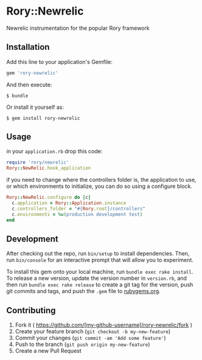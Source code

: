 # Rory::Newrelic

Newrelic instrumentation for the popular Rory framework

## Installation

Add this line to your application's Gemfile:

```ruby
gem 'rory-newrelic'
```

And then execute:

    $ bundle

Or install it yourself as:

    $ gem install rory-newrelic

## Usage

in your `application.rb` drop this code:

```ruby
require 'rory/newrelic'
Rory::NewRelic.hook_application
```

if you need to change where the controllers folder is, the application to use, or which environments to initialize, you can do so using a configure block.

```ruby
Rory::NewRelic.configure do |c|
  c.application = Rory::Application.instance
  c.controllers_folder = "#{Rory.root}/controllers"
  c.environments = %w(production development test)
end
```

## Development

After checking out the repo, run `bin/setup` to install dependencies. Then, run `bin/console` for an interactive prompt that will allow you to experiment.

To install this gem onto your local machine, run `bundle exec rake install`. To release a new version, update the version number in `version.rb`, and then run `bundle exec rake release` to create a git tag for the version, push git commits and tags, and push the `.gem` file to [rubygems.org](https://rubygems.org).

## Contributing

1. Fork it ( https://github.com/[my-github-username]/rory-newrelic/fork )
2. Create your feature branch (`git checkout -b my-new-feature`)
3. Commit your changes (`git commit -am 'Add some feature'`)
4. Push to the branch (`git push origin my-new-feature`)
5. Create a new Pull Request
